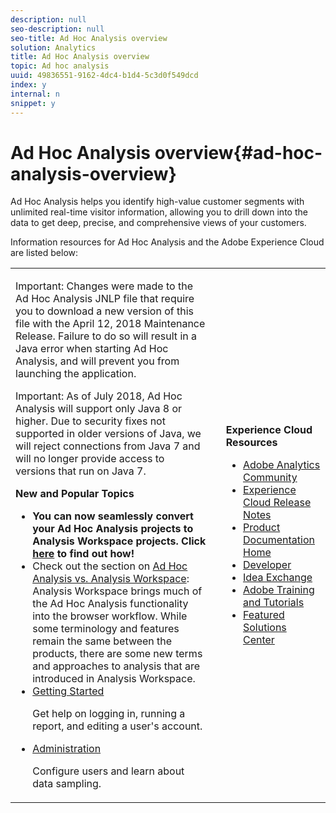 ```yaml
---
description: null
seo-description: null
seo-title: Ad Hoc Analysis overview
solution: Analytics
title: Ad Hoc Analysis overview
topic: Ad hoc analysis
uuid: 49836551-9162-4dc4-b1d4-5c3d0f549dcd
index: y
internal: n
snippet: y
---
```


# Ad Hoc Analysis overview{#ad-hoc-analysis-overview}

Ad Hoc Analysis helps you identify high-value customer segments with unlimited real-time visitor information, allowing you to drill down into the data to get deep, precise, and comprehensive views of your customers.

Information resources for Ad Hoc Analysis and the Adobe Experience Cloud are listed below:

<table class="- topic/simpletable " frame="none" id="simpletable_307592BD15E942B193C369D5330A17F0"> 
 <tr class="- topic/strow strow"> 
  <td class="- topic/stentry stentry"> <p> <p>Important:  Changes were made to the Ad Hoc Analysis JNLP file that require you to download a new version of this file with the April 12, 2018 Maintenance Release. Failure to do so will result in a Java error when starting Ad Hoc Analysis, and will prevent you from launching the application. </p> </p> <p> <p>Important:  As of July 2018, Ad Hoc Analysis will support only Java 8 or higher. Due to security fixes not supported in older versions of Java, we will reject connections from Java 7 and will no longer provide access to versions that run on Java 7. </p> </p> <p class="head"> <b>New and Popular Topics </b> </p> <p> </p> 
   <ul id="ul_2FC85EA74B5743178E76EE9706C5F6DA"> 
    <li id="li_BD4D4788697543CEAA8C1194E5C30088"><b>You can now seamlessly convert your Ad Hoc Analysis projects to Analysis Workspace projects. Click <a href="https://marketing.adobe.com/resources/help/en_US/analytics/aha2aw/" format="https" scope="external"> here</a> to find out how!</b> </li> 
    <li id="li_B0FD65EF0D1D476882376B161BCC35D7">Check out the section on <a href="https://marketing.adobe.com/resources/help/en_US/analytics/analysis-workspace/adhocanalysis_vs_analysisworkspace.html" format="https" scope="external"> Ad Hoc Analysis vs. Analysis Workspace</a>: Analysis Workspace brings much of the Ad Hoc Analysis functionality into the browser workflow. While some terminology and features remain the same between the products, there are some new terms and approaches to analysis that are introduced in Analysis Workspace. </li> 
    <li id="li_C6C0308D3954403DA5AFF896FE3B185E"> <a href="../../analyze/ad-hoc-analysis/c-getting-started.md#concept_393292C15E8043D2948BD6C7B4626988" format="dita" scope="local"> Getting Started</a> <p>Get help on logging in, running a report, and editing a user's account. </p> </li> 
    <li id="li_3C4B6A7A98BD4B06930ECF81F10DC388"> <p> <a href="../../analyze/ad-hoc-analysis/c-administration.md#concept_C607CDE3472F431F8BFBA894DA6FA1FE" format="dita" scope="local"> Administration</a> </p> <p>Configure users and learn about data sampling. </p> </li> 
   </ul> </td> 
  <td class="- topic/stentry stentry"></td> 
  <td class="- topic/stentry stentry"> <p class="head"> <b> Experience Cloud Resources </b> </p> 
   <ul id="ul_A6D32724C6114A5B96038C997C753C4E">
    <li id="li_367C4275943946A89F4157CF73592860"> <a href="https://helpx.adobe.com/marketing-cloud/analytics.html" format="http" scope="external"> Adobe Analytics Community</a> </li> 
    <li id="li_485ACD946BE844ECB9D72F3F08119C1D"> <a href="https://marketing.adobe.com/resources/help/en_US/whatsnew/index.html#Current%20Release%20Notes" scope="external" format="html"> Experience Cloud Release Notes</a> </li> 
    <li id="li_4A3066876B1649B2A0A64F4EC43364E1"> <a href="https://marketing.adobe.com/resources/help/en_US/home/index.html" scope="external" format="http"> Product Documentation Home</a> </li> 
    <li id="li_599C796CCACC40D7BB757ED5F4A4227D"> <a href="https://www.adobe.io/apis/experiencecloud/analytics.html" scope="external" format="https"> Developer</a> </li> 
    <li id="li_BD0D0DA20EBC460B9DB0010D3B1F39AB"> <a href="https://forums.adobe.com/community/experience-cloud/analytics-cloud/analytics" scope="external" format="html"> Idea Exchange</a> </li> 
    <li id="li_0067480A82894B6C84CE753C7E9490C3"> <a href="https://helpx.adobe.com/learning.html?promoid=KAUDK" scope="external" format="http"> Adobe Training and Tutorials</a> </li> 
    <li id="li_8A875F1A9BFA4BF0B65EA3F5F896E866"> <a href="https://www.adobe.com/analytics/adobe-analytics.html?promoid=GVTYY6CK&mv=other" scope="external" format="html"> Featured Solutions Center</a> </li> 
   </ul> </td> 
 </tr> 
</table>


